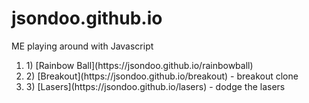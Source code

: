 # jsondoo.github.io

ME playing around with Javascript
<ol>
<li> 1) [Rainbow Ball](https://jsondoo.github.io/rainbowball) </li>
<li> 2) [Breakout](https://jsondoo.github.io/breakout) - breakout clone </li>
<li> 3) [Lasers](https://jsondoo.github.io/lasers) - dodge the lasers </li>
</ol>


